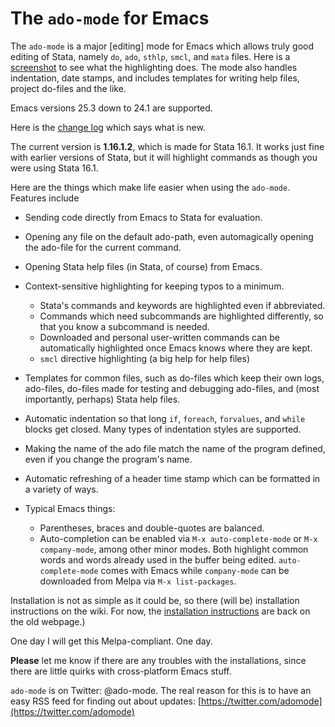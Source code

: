 # The `ado-mode` for Emacs

The `ado-mode` is a major [editing] mode for Emacs which allows truly good editing of Stata, namely `do`, `ado`, `sthlp`, `smcl`, and `mata` files. Here is a [screenshot](docs4github/ado_highlighting.png) to see what the highlighting does. The mode also handles indentation, date stamps, and includes templates for writing help files, project do-files and the like.

Emacs versions 25.3 down to 24.1 are supported.

Here is the [change log](changes.md) which says what is new.

The current version is **1.16.1.2**, which is made for Stata 16.1. It works just fine with earlier versions of Stata, but it will highlight commands as though you were using Stata 16.1.

Here are the things which make life easier when using the `ado-mode`. Features include

* Sending code directly from Emacs to Stata for evaluation. 

* Opening any file on the default ado-path, even automagically opening the ado-file for the current command.

* Opening Stata help files (in Stata, of course) from Emacs. 

* Context-sensitive highlighting for keeping typos to a minimum.
  * Stata's commands and keywords are highlighted even if abbreviated.
  * Commands which need subcommands are highlighted differently, so that you know a subcommand is needed.
  * Downloaded and personal user-written commands can be automatically highlighted once Emacs knows where they are kept.
  * `smcl` directive highlighting (a big help for help files)

* Templates for common files, such as do-files which keep their own logs, ado-files, do-files made for testing and debugging ado-files, and (most importantly, perhaps) Stata help files.

* Automatic indentation so that long `if`, `foreach`, `forvalues`, and `while` blocks get closed. Many types of indentation styles are supported.

* Making the name of the ado file match the name of the program defined, even if you change the program's name.

* Automatic refreshing of a header time stamp which can be formatted in a variety of ways.

* Typical Emacs things:
  * Parentheses, braces and double-quotes are balanced.
  * Auto-completion can be enabled via `M-x auto-complete-mode` or `M-x company-mode`, among other minor modes. Both highlight common words and words already used in the buffer being edited. `auto-complete-mode` comes with Emacs while `company-mode` can be downloaded from Melpa via `M-x list-packages`. 

Installation is not as simple as it could be, so there (will be) installation instructions on the wiki. For now, the [installation instructions](http://louabill.org/Stata/ado-mode_install.html) are back on the old webpage.)

One day I will get this Melpa-compliant. One day.

**Please** let me know if there are any troubles with the installations, since there are little quirks with cross-platform Emacs stuff.

`ado-mode` is on Twitter: @ado-mode. The real reason for this is to have an easy RSS feed for finding out about updates: [https://twitter.com/adomode](https://twitter.com/adomode)
